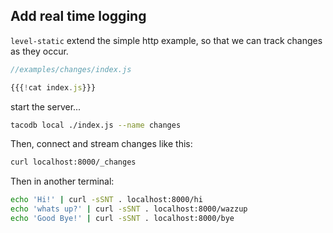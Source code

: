 ## Add real time logging

`level-static` extend the simple http example,
so that we can track changes as they occur.

``` js
//examples/changes/index.js

{{{!cat index.js}}}
```

start the server...

``` sh
tacodb local ./index.js --name changes
```

Then, connect and stream changes like this:

``` sh
curl localhost:8000/_changes
```

Then in another terminal:

``` sh
echo 'Hi!' | curl -sSNT . localhost:8000/hi
echo 'whats up?' | curl -sSNT . localhost:8000/wazzup
echo 'Good Bye!' | curl -sSNT . localhost:8000/bye
```


